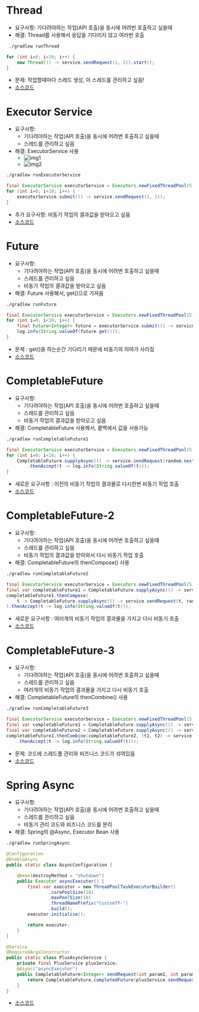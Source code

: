 # Thread
- 요구사항: 기다려야하는 작업(API 호출)을 동시에 어려번 호출하고 싶을때
- 해결: Thread를 사용해서 응답을 기다리지 않고 여러번 호출
```bash
 ./gradlew runThread
```
```java
for (int i=0; i<10; i++) {
    new Thread(() -> service.sendRequest(1, 2)).start();
}
```
- 문제: 작업할때마다 스레드 생성, 이 스레드를 관리하고 싶음!
- [소스코드](https://github.com/ChangguHan/java-async/blob/main/src/main/java/org/example/javaasync/n1_thread/ThreadApplication.java)


# Executor Service
- 요구사항: 
  - 기다려야하는 작업(API 호출)을 동시에 어려번 호출하고 싶을때 
  - 스레드를 관리하고 싶음
- 해결: ExecutorService 사용
  - ![img1](https://miro.medium.com/v2/resize:fit:1400/format:webp/1*pJSPRuDqTxztOsOhhvkYxA.png)
  - ![img2](https://codepumpkin.com/wp-content/uploads/2017/06/ExecutorFramework.png.webp)
```bash
./gradlew runExecutorService
```
```java
final ExecutorService executorService = Executors.newFixedThreadPool(5);
for (int i=0; i<10; i++) {
    executorService.submit(() -> service.sendRequest(1, 2));
}
```
- 추가 요구사항: 비동기 작업의 결과값을 받아오고 싶음
- [소스코드](https://github.com/ChangguHan/java-async/blob/main/src/main/java/org/example/javaasync/n2_executorservice/ExecutorServiceApplication.java)

# Future
- 요구사항:
    - 기다려야하는 작업(API 호출)을 동시에 어려번 호출하고 싶을때
    - 스레드를 관리하고 싶음
    - 비동기 작업의 결과값을 받아오고 싶음
- 해결: Future 사용해서, get()으로 가져옴
```bash
./gradlew runFuture
```
```java
final ExecutorService executorService = Executors.newFixedThreadPool(5);
for (int i=0; i<10; i++) {
    final Future<Integer> future = executorService.submit(() -> service.sendRequest(1, 2));
    log.info(String.valueOf(future.get()));
}
```
- 문제 : get()을 하는순간 기다리기 때문에 비동기의 의마가 사라짐
- [소스코드](https://github.com/ChangguHan/java-async/blob/main/src/main/java/org/example/javaasync/n3_future/FutureApplication.java)

# CompletableFuture
- 요구사항:
    - 기다려야하는 작업(API 호출)을 동시에 어려번 호출하고 싶을때
    - 스레드를 관리하고 싶음
    - 비동기 작업의 결과값을 받아오고 싶음
- 해결: CompletableFuture 사용해서, 콜백에서 값을 사용가능
```bash
./gradlew runCompletableFuture1
```
```java
final ExecutorService executorService = Executors.newFixedThreadPool(5);
for (int i=0; i<10; i++) {
    CompletableFuture.supplyAsync(() -> service.sendRequest(random.nextInt(100), random.nextInt(100)), executorService)
        .thenAccept(t -> log.info(String.valueOf(t)));
}
```
- 새로운 요구사항 : 이전의 비동기 작업의 결과물로 다시한번 비동기 작업 호출
- [소스코드](https://github.com/ChangguHan/java-async/blob/main/src/main/java/org/example/javaasync/n4_completableFuture/CompletableFutureApplication.java)

# CompletableFuture-2
- 요구사항:
    - 기다려야하는 작업(API 호출)을 동시에 어려번 호출하고 싶을때
    - 스레드를 관리하고 싶음
    - 비동기 작업의 결과값을 받아와서 다시 비동기 작업 호출
- 해결: CompletableFuture의 thenCompose() 사용
```bash
./gradlew runCompletableFuture2
```
```java
final ExecutorService executorService = Executors.newFixedThreadPool(5);
final var completableFuture1 = CompletableFuture.supplyAsync(() -> service.sendRequest(random.nextInt(100), random.nextInt(100)), executorService);
completableFuture1.thenCompose(
    t -> CompletableFuture.supplyAsync(() -> service.sendRequest(t, random.nextInt(100)), executorService)
).thenAccept(t -> log.info(String.valueOf(t)));
```
- 새로운 요구사항 : 여러개의 비동기 작업의 결과물을 가지고 다시 비동기 호출
- [소스코드](https://github.com/ChangguHan/java-async/blob/main/src/main/java/org/example/javaasync/n5_completableFuture/CompletableFutureApplication2.java)

# CompletableFuture-3
- 요구사항:
    - 기다려야하는 작업(API 호출)을 동시에 어려번 호출하고 싶을때
    - 스레드를 관리하고 싶음
    - 여러개의 비동기 작업의 결과물을 가지고 다시 비동기 호출
- 해결: CompletableFuture의 thenCombine() 사용
```bash
./gradlew runCompletableFuture3
```
```java
final ExecutorService executorService = Executors.newFixedThreadPool(5);
final var completableFuture1 = CompletableFuture.supplyAsync(() -> service.sendRequest(random.nextInt(100), random.nextInt(100)), executorService);
final var completableFuture2 = CompletableFuture.supplyAsync(() -> service.sendRequest(random.nextInt(100), random.nextInt(100)), executorService);
completableFuture1.thenCombine(completableFuture2, (t1, t2) -> service.sendRequest(t1, t2))
    .thenAccept(t -> log.info(String.valueOf(t)));
```
- 문제: 코드에 스레드풀 관리와 비즈니스 코드가 섞여있음
- [소스코드](https://github.com/ChangguHan/java-async/blob/main/src/main/java/org/example/javaasync/n6_completableFuture/CompletableFutureApplication3.java)

# Spring Async
- 요구사항:
    - 기다려야하는 작업(API 호출)을 동시에 어려번 호출하고 싶을때
    - 스레드를 관리하고 싶음
    - 비동기 관리 코드와 비즈니스 코드를 분리
- 해결: Spring의 @Async, Executor Bean 사용
```bash
./gradlew runSpringAsync
```
```java
@Configuration
@EnableAsync
public static class AsyncConfiguration {

    @Bean(destroyMethod = "shutdown")
    public Executor asyncExecutor() {
        final var executor = new ThreadPoolTaskExecutorBuilder()
                .corePoolSize(10)
                .maxPoolSize(10)
                .threadNamePrefix("CustomTP-")
                .build();
        executor.initialize();

        return executor;
    }
}

@Service
@RequiredArgsConstructor
public static class PlusAsyncService {
    private final PlusService plusService;
    @Async("asyncExecutor")
    public CompletableFuture<Integer> sendRequest(int param1, int param2) {
        return CompletableFuture.completedFuture(plusService.sendRequest(param1, param2));
    }
}
```
- [소스코드](https://github.com/ChangguHan/java-async/blob/main/src/main/java/org/example/javaasync/n7_springasync/SpringAsyncApplication.java)
